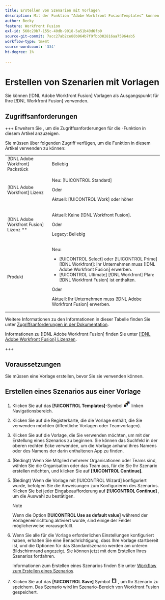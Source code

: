 ```yaml
---
title: Erstellen von Szenarien mit Vorlagen
description: Mit der Funktion "Adobe Workfront FusionTemplates“ können Sie bestehende Vorlagen erstellen und als Ausgangspunkt für Ihre Workfront Fusion-Szenarien verwenden.
author: Becky
feature: Workfront Fusion
exl-id: 560c20b7-155c-40db-9018-5a51b40d6fb0
source-git-commit: 7acc27ab2ce80b964b7f9fbb302816aa75964ab5
workflow-type: tm+mt
source-wordcount: '334'
ht-degree: 1%

---
```


# Erstellen von Szenarien mit Vorlagen

Sie können [!DNL Adobe Workfront Fusion] Vorlagen als Ausgangspunkt für Ihre [!DNL Workfront Fusion] verwenden.

## Zugriffsanforderungen

+++ Erweitern Sie , um die Zugriffsanforderungen für die -Funktion in diesem Artikel anzuzeigen.

Sie müssen über folgenden Zugriff verfügen, um die Funktion in diesem Artikel verwenden zu können:

<table style="table-layout:auto">
 <col> 
 <col> 
 <tbody> 
  <tr> 
   <td role="rowheader">[!DNL Adobe Workfront] Packstück</td> 
   <td> <p>Beliebig</p> </td> 
  </tr> 
  <tr data-mc-conditions=""> 
   <td role="rowheader">[!DNL Adobe Workfront] Lizenz</td> 
   <td> <p>Neu: [!UICONTROL Standard]</p><p>Oder</p><p>Aktuell: [!UICONTROL Work] oder höher</p> </td> 
  </tr> 
  <tr> 
   <td role="rowheader">[!DNL Adobe Workfront Fusion] Lizenz **</td> 
   <td>
   <p>Aktuell: Keine [!DNL Workfront Fusion].</p>
   <p>Oder</p>
   <p>Legacy: Beliebig </p>
   </td> 
  </tr> 
  <tr> 
   <td role="rowheader">Produkt</td> 
   <td>
   <p>Neu:</p> <ul><li>[!UICONTROL Select] oder [!UICONTROL Prime] [!DNL Workfront]: Ihr Unternehmen muss [!DNL Adobe Workfront Fusion] erwerben.</li><li>[!UICONTROL Ultimate] [!DNL Workfront] Plan: [!DNL Workfront Fusion] ist enthalten.</li></ul>
   <p>Oder</p>
   <p>Aktuell: Ihr Unternehmen muss [!DNL Adobe Workfront Fusion] erwerben.</p>
   </td> 
  </tr>
 </tbody> 
</table>

Weitere Informationen zu den Informationen in dieser Tabelle finden Sie unter [Zugriffsanforderungen in der Dokumentation](/help/workfront-fusion/references/licenses-and-roles/access-level-requirements-in-documentation.md).

Informationen zu [!DNL Adobe Workfront Fusion] finden Sie unter [[!DNL Adobe Workfront Fusion] Lizenzen](/help/workfront-fusion/set-up-and-manage-workfront-fusion/licensing-operations-overview/license-automation-vs-integration.md).

+++

## Voraussetzungen

Sie müssen eine Vorlage erstellen, bevor Sie sie verwenden können.

## Erstellen eines Szenarios aus einer Vorlage

1. Klicken Sie auf das **[!UICONTROL Templates]**-Symbol ![](assets/templates-icon.png) linken Navigationsbereich.
1. Klicken Sie auf die Registerkarte, die die Vorlage enthält, die Sie verwenden möchten (öffentliche Vorlagen oder Teamvorlagen).
1. Klicken Sie auf die Vorlage, die Sie verwenden möchten, um mit der Erstellung eines Szenarios zu beginnen. Sie können das Suchfeld in der oberen rechten Ecke verwenden, um die Vorlage anhand ihres Namens oder des Namens der darin enthaltenen App zu finden.
1. (Bedingt) Wenn Sie Mitglied mehrerer Organisationen oder Teams sind, wählen Sie die Organisation oder das Team aus, für die Sie Ihr Szenario erstellen möchten, und klicken Sie auf **[!UICONTROL Continue]**.
1. (Bedingt) Wenn die Vorlage mit [!UICONTROL Wizard] konfiguriert wurde, befolgen Sie die Anweisungen zum Konfigurieren des Szenarios. Klicken Sie bei jeder Eingabeaufforderung auf **[!UICONTROL Continue]** , um die Auswahl zu bestätigen.

   >[!NOTE]
   >
   >Wenn die Option **[!UICONTROL Use as default value]** während der Vorlageneinrichtung aktiviert wurde, sind einige der Felder möglicherweise vorausgefüllt.

1. Wenn Sie alle für die Vorlage erforderlichen Einstellungen konfiguriert haben, erhalten Sie eine Benachrichtigung, dass Ihre Vorlage startbereit ist, und die Optionen für das Standardszenario werden am unteren Bildschirmrand angezeigt. Sie können jetzt mit dem Erstellen Ihres Szenarios fortfahren.

   Informationen zum Erstellen eines Szenarios finden Sie unter [Workflow zum Erstellen eines Szenarios](/help/workfront-fusion/create-scenarios/plan-a-scenario/create-a-scenario-workflow.md).

1. Klicken Sie auf das **[!UICONTROL Save]** Symbol ![](assets/save-icon.png) , um Ihr Szenario zu speichern. Das Szenario wird im Szenario-Bereich von Workfront Fusion gespeichert.
